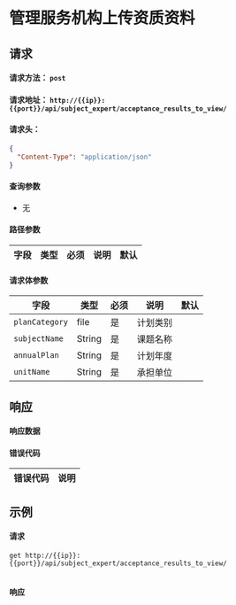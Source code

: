 # 管理服务机构上传资质资料

## 请求

#### 请求方法： `post`

#### 请求地址： `http://{{ip}}:{{port}}/api/subject_expert/acceptance_results_to_view/`

#### 请求头：

```json
{
  "Content-Type": "application/json"
}
```

#### 查询参数

* 无

#### 路径参数

| 字段               | 类型   | 必须 | 说明                           | 默认 |
| ------------------ | ------ | ---- | ------------------------------ | ---- |


#### 请求体参数

| 字段               | 类型   | 必须 | 说明                           | 默认 |
| ------------------ | ------ | ---- | ------------------------------ | ---- |
| `planCategory`             | file | 是   | 计划类别                       |      |
| `subjectName`             | String | 是   | 课题名称                       |      |
| `annualPlan`             | String | 是   | 计划年度                       |      |
| `unitName`             | String | 是   | 承担单位                       |      |
 



## 响应

#### 响应数据

#### 错误代码

| 错误代码 | 说明             |
| -------- | ---------------- |


## 示例

#### 请求

`get http://{{ip}}:{{port}}/api/subject_expert/acceptance_results_to_view/`
```json

```

#### 响应

```json

```

